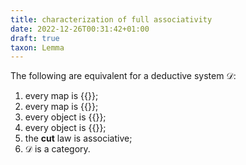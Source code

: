 ```yaml
---
title: characterization of full associativity
date: 2022-12-26T00:31:42+01:00
draft: true
taxon: Lemma
---
```


The following are equivalent for a deductive system $\mathcal{D}$:

1. every map is {{<cref dpl-0004 linear>}};
2. every map is {{<cref dpl-0004 thunkable>}};
3. every object is {{<cref dpl-0005 positive>}};
5. every object is {{<cref dpl-0005 negative>}};
6. the **cut** law is associative;
7. $\mathcal{D}$ is a category.
